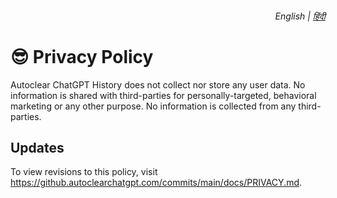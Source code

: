 <div align="right">
    <h6>
        <picture>
            <source type="image/svg+xml" media="(prefers-color-scheme: dark)" srcset="https://media.autoclearchatgpt.com/images/icons/earth/white/icon32.svg">
            <img height=14 src="https://media.autoclearchatgpt.com/images/icons/earth/black/icon32.svg">
        </picture>
        &nbsp;English |
        <a href="hi/PRIVACY.md">हिंदी</a>
    </h6>
</div>

# 😎 Privacy Policy

Autoclear ChatGPT History does not collect nor store any user data. No information is shared with third-parties for personally-targeted, behavioral marketing or any other purpose. No information is collected from any third-parties. 

## Updates

To view revisions to this policy, visit https://github.autoclearchatgpt.com/commits/main/docs/PRIVACY.md.
